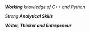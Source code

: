 _**Working** knowledge of C++ and Python_

_Strong **Analytical Skills**_

_**Writer, Thinker and Entrepeneur**_
